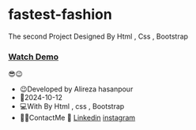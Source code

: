 # fastest-fashion

The second Project Designed By Html , Css , Bootstrap

### [Watch Demo](https://alirezafrontend.github.io/fastest-fashion/ "Watch Demo")

 😎😉
- 😉Developed by Alireza hasanpour
- 📅2024-10-12
- 💻With By Html , css  , Bootstrap
- 📲📞ContactMe 🔗 [Linkedin](https://www.linkedin.com/in/alireza-hasanpour-9ab4a732b?lipi=urn%3Ali%3Apage%3Ad_flagship3_profile_view_base_contact_details%3B74hz%2BdeVT62fhpXhtgK67Q%3D%3D "Linkedin") 
 [instagram](http://https://www.instagram.com/alireza_hasanpour_frontend?igsh=NHN3aGt1ZTJsNHF1 "instagram")
